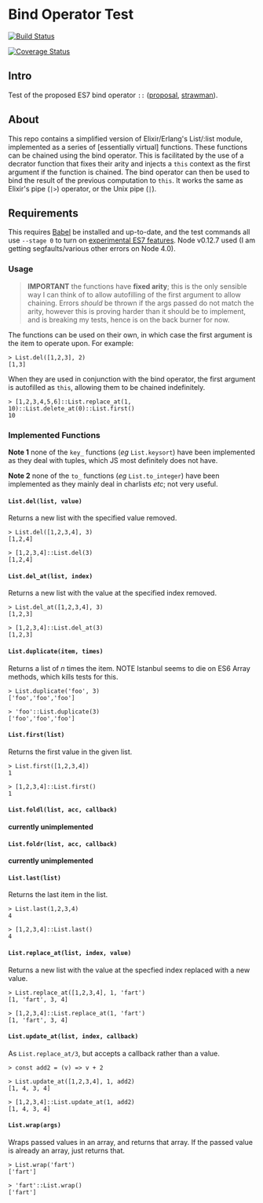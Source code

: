# Bind Operator Test

[![Build Status](https://semaphoreci.com/api/v1/projects/c36ee1ae-c85d-447b-b358-864cc2ee5fdc/533839/badge.svg)](https://semaphoreci.com/dancouper/bind-operator-test)

[![Coverage Status](https://coveralls.io/repos/DanCouper/bind-operator-test/badge.svg?branch=master&service=github)](https://coveralls.io/github/DanCouper/bind-operator-test?branch=master)


## Intro

Test of the proposed ES7 bind operator `::` ([proposal](https://github.com/zenparsing/es-function-bind), [strawman](http://wiki.ecmascript.org/doku.php?id=strawman:bind_operator)).

## About

This repo contains a simplified version of Elixir/Erlang's List/:list module, implemented as a series of [essentially virtual] functions. These functions can be chained using the bind operator. This is facilitated by the use of a decrator function that fixes their arity and injects a `this` context as the first argument if the function is chained. The bind operator can then be used to bind the result of the previous computation to `this`. It works the same as Elixir's pipe (`|>`) operator, or the Unix pipe (`|`).

## Requirements

This requires [Babel](http://babeljs.io) be installed and up-to-date, and the test commands all use `--stage 0` to turn on [experimental ES7 features](http://babeljs.io/docs/usage/experimental/). Node v0.12.7 used (I am getting segfaults/various other errors on Node 4.0).

### Usage

> **IMPORTANT** the functions have **fixed arity**; this is the only sensible
> way I can think of to allow autofilling of the first argument to allow
> chaining. Errors *should* be thrown if the args passed do not match the
> arity, however this is proving harder than it should be to implement,
> and is breaking my tests, hence is on the back burner for now.

The functions can be used on their own, in which case the first argument is the item to operate upon. For example:
```
> List.del([1,2,3], 2)
[1,3]
```

When they are used in conjunction with the bind operator, the first argument is autofilled as `this`, allowing them to be chained indefinitely.

```
> [1,2,3,4,5,6]::List.replace_at(1, 10)::List.delete_at(0)::List.first()
10
```


### Implemented Functions

**Note 1** none of the `key_` functions (*eg* `List.keysort`) have been implemented as they deal with tuples, which JS most definitely does not have.

**Note 2** none of the `to_` functions (*eg* `List.to_integer`) have been implemented as they mainly deal in charlists *etc*; not very useful.

#### `List.del(list, value)`

Returns a new list with the specified value removed.

```
> List.del([1,2,3,4], 3)
[1,2,4]

> [1,2,3,4]::List.del(3)
[1,2,4]
```

#### `List.del_at(list, index)`

Returns a new list with the value at the specified index removed.

```
> List.del_at([1,2,3,4], 3)
[1,2,3]

> [1,2,3,4]::List.del_at(3)
[1,2,3]
```

#### `List.duplicate(item, times)`

Returns a list of *n* times the item.
NOTE Istanbul seems to die on ES6 Array methods, which kills tests for this.

```
> List.duplicate('foo', 3)
['foo','foo','foo']
```

```
> 'foo'::List.duplicate(3)
['foo','foo','foo']
```


#### `List.first(list)`

Returns the first value in the given list.

```
> List.first([1,2,3,4])
1

> [1,2,3,4]::List.first()
1
```

#### `List.foldl(list, acc, callback)`
**currently unimplemented**

#### `List.foldr(list, acc, callback)`
**currently unimplemented**

#### `List.last(list)`

Returns the last item in the list.

```
> List.last(1,2,3,4)
4

> [1,2,3,4]::List.last()
4
```

#### `List.replace_at(list, index, value)`

Returns a new list with the value at the specfied index replaced with a new value.

```
> List.replace_at([1,2,3,4], 1, 'fart')
[1, 'fart', 3, 4]

> [1,2,3,4]::List.replace_at(1, 'fart')
[1, 'fart', 3, 4]
```

#### `List.update_at(list, index, callback)`

As `List.replace_at/3`, but accepts a callback rather than a value.

```
> const add2 = (v) => v + 2

> List.update_at([1,2,3,4], 1, add2)
[1, 4, 3, 4]

> [1,2,3,4]::List.update_at(1, add2)
[1, 4, 3, 4]
```

#### `List.wrap(args)`

Wraps passed values in an array, and returns that array. If the passed value is already an array, just returns that.

```
> List.wrap('fart')
['fart']

> 'fart'::List.wrap()
['fart']
```
